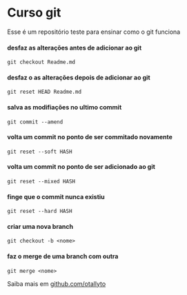# Curso git

Esse é um repositório teste para ensinar como o git funciona

#### desfaz as alterações antes de adicionar ao git
```git checkout Readme.md```
#### desfaz o as alterações depois de adicionar ao git
```git reset HEAD Readme.md```
#### salva as modifiações no ultimo commit
```git commit --amend```
#### volta um commit no ponto de ser commitado novamente
```git reset --soft HASH```
#### volta um commit no ponto de ser adicionado ao git
```git reset --mixed HASH```
#### finge que o commit nunca existiu
```git reset --hard HASH```
#### criar uma nova branch
```git checkout -b <nome>```
#### faz o merge de uma branch com outra
```git merge <nome>```


Saiba mais em [github.com/otallyto](http://github.com/otallyto)